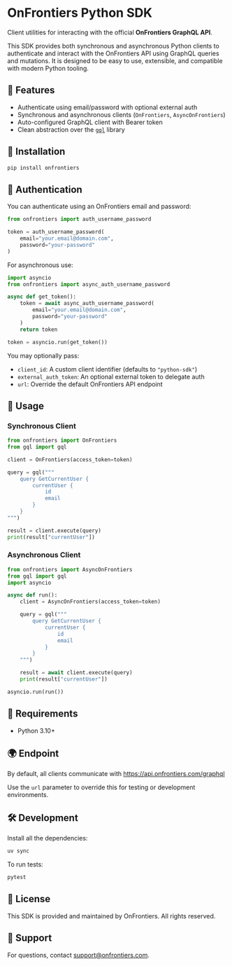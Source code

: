 # OnFrontiers Python SDK

Client utilities for interacting with the official **OnFrontiers GraphQL API**.

This SDK provides both synchronous and asynchronous Python clients to authenticate and interact with the OnFrontiers API using GraphQL queries and mutations. It is designed to be easy to use, extensible, and compatible with modern Python tooling.

## 🔧 Features

-   Authenticate using email/password with optional external auth
-   Synchronous and asynchronous clients (`OnFrontiers`, `AsyncOnFrontiers`)
-   Auto-configured GraphQL client with Bearer token
-   Clean abstraction over the [`gql`](https://github.com/graphql-python/gql) library

## 🚀 Installation

```bash
pip install onfrontiers
```

## 🔐 Authentication

You can authenticate using an OnFrontiers email and password:

```python
from onfrontiers import auth_username_password

token = auth_username_password(
    email="your.email@domain.com",
    password="your-password"
)
```

For asynchronous use:

```python
import asyncio
from onfrontiers import async_auth_username_password

async def get_token():
    token = await async_auth_username_password(
        email="your.email@domain.com",
        password="your-password"
    )
    return token

token = asyncio.run(get_token())
```

You may optionally pass:

-   `client_id`: A custom client identifier (defaults to `"python-sdk"`)
-   `external_auth_token`: An optional external token to delegate auth
-   `url`: Override the default OnFrontiers API endpoint

## 🧠 Usage

### Synchronous Client

```python
from onfrontiers import OnFrontiers
from gql import gql

client = OnFrontiers(access_token=token)

query = gql("""
    query GetCurrentUser {
        currentUser {
            id
            email
        }
    }
""")

result = client.execute(query)
print(result["currentUser"])
```

### Asynchronous Client

```python
from onfrontiers import AsyncOnFrontiers
from gql import gql
import asyncio

async def run():
    client = AsyncOnFrontiers(access_token=token)

    query = gql("""
        query GetCurrentUser {
            currentUser {
                id
                email
            }
        }
    """)

    result = await client.execute(query)
    print(result["currentUser"])

asyncio.run(run())
```

## 🧪 Requirements

-   Python 3.10+

## 🌍 Endpoint

By default, all clients communicate with <https://api.onfrontiers.com/graphql>

Use the `url` parameter to override this for testing or development environments.

## 🛠 Development

Install all the dependencies:

```bash
uv sync
```

To run tests:

```bash
pytest
```

## 🧾 License

This SDK is provided and maintained by OnFrontiers. All rights reserved.

## 🤝 Support

For questions, contact [support@onfrontiers.com](mailto:support@onfrontiers.com).
